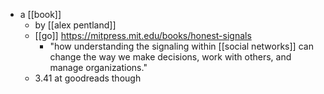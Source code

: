 - a [[book]]
	- by [[alex pentland]]
	- [[go]] https://mitpress.mit.edu/books/honest-signals
		- "how understanding the signaling within [[social networks]] can change the way we make decisions, work with others, and manage organizations."
	- 3.41 at goodreads though